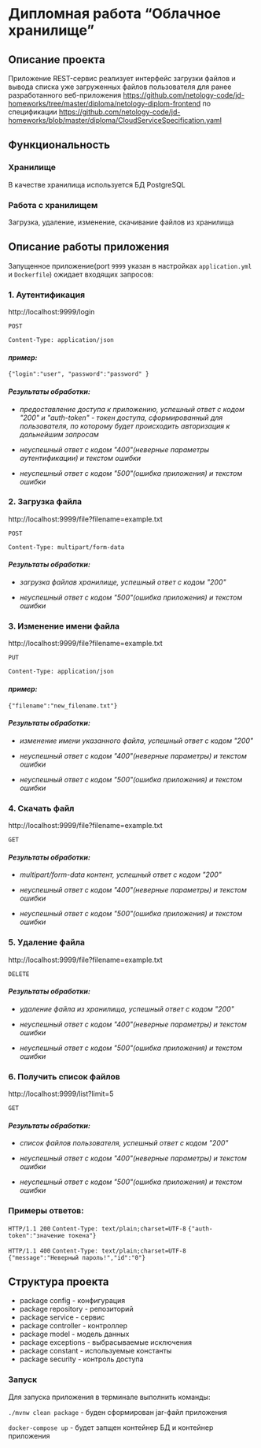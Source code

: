 # Дипломная работа “Облачное хранилище”

## Описание проекта

Приложение REST-сервис реализует интерфейс загрузки файлов и вывода списка уже загруженных файлов пользователя 
для ранее разработанного веб-приложения https://github.com/netology-code/jd-homeworks/tree/master/diploma/netology-diplom-frontend
по спецификации https://github.com/netology-code/jd-homeworks/blob/master/diploma/CloudServiceSpecification.yaml

## Функциональность

### Хранилище

В качестве хранилища используется БД PostgreSQL

### Работа с хранилищем

Загрузка, удаление, изменение, скачивание файлов из хранилища

## Описание работы приложения

Запущенное приложение(port `9999` указан в настройках `application.yml` и `Dockerfile`) ожидает входящих запросов:

### 1. Аутентификация

http://localhost:9999/login 

`POST`

`Content-Type: application/json`

#### *пример:*

`{"login":"user",
  "password":"password"
}`

#### *Результаты обработки:*

+ *предоставление доступа к приложению, успешный ответ с кодом "200" и "auth-token" - токен доступа, сформированный для пользователя, по которому будет происходить авторизация к дальнейшим запросам*

+ *неуспешный ответ с кодом "400"(неверные параметры аутентификации) и текстом ошибки*

+ *неуспешный ответ с кодом "500"(ошибка приложения) и текстом ошибки*

### 2. Загрузка файла

http://localhost:9999/file?filename=example.txt

`POST`

`Content-Type: multipart/form-data`

#### *Результаты обработки:*

+ *загрузка файлав хранилище, успешный ответ с кодом "200"*

+ *неуспешный ответ с кодом "500"(ошибка приложения) и текстом ошибки*

### 3. Изменение имени файла

http://localhost:9999/file?filename=example.txt

`PUT`

`Content-Type: application/json`

#### *пример:*

`{"filename":"new_filename.txt"}`

#### *Результаты обработки:*

+ *изменение имени указанного файла, успешный ответ с кодом "200"*

+ *неуспешный ответ с кодом "400"(неверные параметры) и текстом ошибки*

+ *неуспешный ответ с кодом "500"(ошибка приложения) и текстом ошибки*

### 4. Скачать файл

http://localhost:9999/file?filename=example.txt

`GET`

#### *Результаты обработки:*

+ *multipart/form-data контент, успешный ответ с кодом "200"*

+ *неуспешный ответ с кодом "400"(неверные параметры) и текстом ошибки*

+ *неуспешный ответ с кодом "500"(ошибка приложения) и текстом ошибки*

### 5. Удаление файла

http://localhost:9999/file?filename=example.txt

`DELETE`

#### *Результаты обработки:*

+ *удаление файла из хранилища, успешный ответ с кодом "200"*

+ *неуспешный ответ с кодом "400"(неверные параметры) и текстом ошибки*

+ *неуспешный ответ с кодом "500"(ошибка приложения) и текстом ошибки*

### 6. Получить список файлов

http://localhost:9999/list?limit=5

`GET`

#### *Результаты обработки:*

+ *список файлов пользователя, успешный ответ с кодом "200"*

+ *неуспешный ответ с кодом "400"(неверные параметры) и текстом ошибки*

+ *неуспешный ответ с кодом "500"(ошибка приложения) и текстом ошибки*


### Примеры ответов:

`HTTP/1.1 200`
`Content-Type: text/plain;charset=UTF-8`
`{"auth-token":"значение токена"}`

`HTTP/1.1 400` 
`Content-Type: text/plain;charset=UTF-8`
`{"message":"Неверный пароль!","id":"0"}`


## Структура проекта

+ package config        - конфигурация
+ package repository    - репозиторий
+ package service       - сервис
+ package controller    - контроллер
+ package model         - модель данных
+ package exceptions    - выбрасываемые исключения
+ package constant      - используемые константы
+ package security      - контроль доступа

### Запуск

Для запуска приложения в терминале выполнить команды:

`./mvnw clean package` - буден сформирован jar-файл приложения

`docker-compose up` - будет запщен контейнер БД и контейнер приложения
